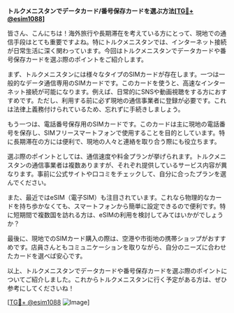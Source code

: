 **トルクメニスタンでデータカード/番号保存カードを選ぶ方法[[TG💪+ @esim1088](https://t.me/s/esim1088)]**

皆さん、こんにちは！海外旅行や長期滞在を考えている方にとって、現地での通信手段はとても重要ですよね。特にトルクメニスタンでは、インターネット接続が日常生活に深く関わっています。今回はトルクメニスタンでデータカードや番号保存カードを選ぶ際のポイントをご紹介します。

まず、トルクメニスタンには様々なタイプのSIMカードが存在します。一つは一般的なデータ通信専用のSIMカードです。このカードを使うと、高速なインターネット接続が可能になります。例えば、日常的にSNSや動画視聴をする方におすすめです。ただし、利用する前に必ず現地の通信事業者に登録が必要です。これは法律上義務付けられているため、忘れずに手続きしましょう。

もう一つは、電話番号保存用のSIMカードです。このカードは主に現地の電話番号を保存し、SIMフリースマートフォンで使用することを目的としています。特に長期滞在の方には便利で、現地の人々と連絡を取り合う際にも役立ちます。

選ぶ際のポイントとしては、通信速度や料金プランが挙げられます。トルクメニスタンの通信事業者は複数ありますが、それぞれ提供しているサービス内容が異なります。事前に公式サイトや口コミをチェックして、自分に合ったプランを選んでください。

また、最近ではeSIM（電子SIM）も注目されています。これなら物理的なカードを持ち歩かなくても、スマートフォンから簡単に設定できるので便利です。特に短期間で複数国を訪れる方は、eSIMの利用を検討してみてはいかがでしょうか？

最後に、現地でのSIMカード購入の際は、空港や市街地の携帯ショップがおすすめです。店員さんともコミュニケーションを取りながら、自分のニーズに合わせたカードを選べば安心です。

以上、トルクメニスタンでデータカードや番号保存カードを選ぶ際のポイントについてご紹介しました。これからトルクメニスタンに行く予定がある方は、ぜひ参考にしてくださいね！

[[TG💪+ @esim1088](https://t.me/s/esim1088) ![Image](https://i.postimg.cc/Y0z9fWf4/image.png)]